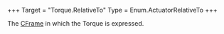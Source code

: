 +++
Target = "Torque.RelativeTo"
Type = Enum.ActuatorRelativeTo
+++

The [CFrame](https://developer.roblox.com/api-reference/datatype/CFrame) in which the Torque is expressed.